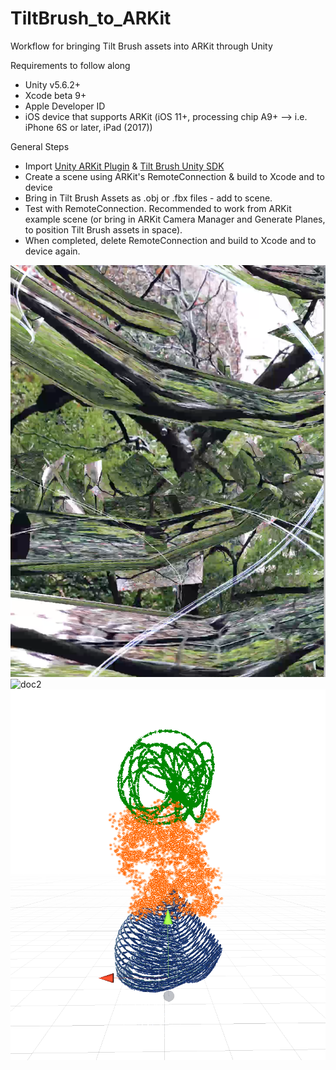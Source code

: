 # TiltBrush_to_ARKit
Workflow for bringing Tilt Brush assets into ARKit through Unity

Requirements to follow along
  * Unity v5.6.2+ 
  * Xcode beta 9+ 
  * Apple Developer ID
  * iOS device that supports ARKit (iOS 11+, processing chip A9+ --> i.e. iPhone 6S or later, iPad (2017)) 

General Steps
 * Import [Unity ARKit Plugin](https://www.assetstore.unity3d.com/en/#!/content/92515) & [Tilt Brush Unity SDK](https://github.com/googlevr/tilt-brush-toolkit)
 * Create a scene using ARKit's RemoteConnection & build to Xcode and to device
 * Bring in Tilt Brush Assets as .obj or .fbx files - add to scene. 
 * Test with RemoteConnection. Recommended to work from ARKit example scene (or bring in ARKit Camera Manager and Generate Planes, to position Tilt Brush assets in space). 
 * When completed, delete RemoteConnection and build to Xcode and to device again.

![doc1](https://github.com/Rlapham/TiltBrush_to_ARKit/blob/master/doc_images/doc1.png)
![doc2](https://github.com/Rlapham/TiltBrush_to_ARKit/blob/master/doc_images/doc2.png)
[![video doc](https://github.com/Rlapham/TiltBrush_to_ARKit/blob/master/doc_images/doc3.png)](https://www.youtube.com/watch?v=fr_N8ge6kpk&feature=youtu.be "Walkthrough")

